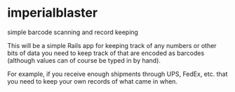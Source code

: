 imperialblaster
===============

simple barcode scanning and record keeping

This will be a simple Rails app for keeping track of any numbers or other bits of data you need to keep track of that are encoded as barcodes (although values can of course be typed in by hand).

For example, if you receive enough shipments through UPS, FedEx, etc. that you need to keep your own records of what came in when.
